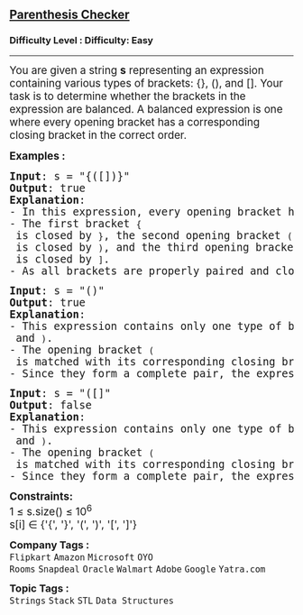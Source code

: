 <h2><a href="https://www.geeksforgeeks.org/problems/parenthesis-checker2744/1?page=1&company=Amazon&sortBy=submissions">Parenthesis Checker</a></h2><h3>Difficulty Level : Difficulty: Easy</h3><hr><div class="problems_problem_content__Xm_eO"><p><span style="font-size: 14pt;">You are given a string <strong>s</strong> representing an expression containing various types of brackets: {}, (), and []. Your task is to determine whether the brackets in the expression are balanced. A balanced expression is one where every opening bracket has a corresponding closing bracket in the correct order.</span></p>
<p><span style="font-size: 14pt;"><strong>Examples :</strong></span></p>
<pre><span style="font-size: 14pt;"><strong>Input</strong>: s = "{([])}"
<strong>Output</strong>: true
<strong>Explanation</strong>: <br>- In this expression, every opening bracket has a corresponding closing bracket.</span><br><span style="font-size: 14pt;">- The first bracket <code>{</code> is closed by <code>}</code>, the second opening bracket <code>(</code> is closed by <code>)</code>, and the third opening bracket <code>[</code> is closed by <code>]</code>.</span><br><span style="font-size: 14pt;">- As all brackets are properly paired and closed in the correct order, the expression is considered balanced.</span></pre>
<pre><span style="font-size: 14pt;"><strong>Input</strong>: s = "()"
<strong>Output</strong>: true
<strong>Explanation</strong>: <br>- This expression contains only one type of bracket, the parentheses <code>(</code> and <code>)</code>.</span><br><span style="font-size: 14pt;">- The opening bracket <code>(</code> is matched with its corresponding closing bracket <code>)</code>.</span><br><span style="font-size: 14pt;">- Since they form a complete pair, the expression is balanced.</span></pre>
<pre><span style="font-size: 14pt;"><strong>Input</strong>: s = "([]"
<strong>Output</strong>: false
<strong>Explanation</strong>: <br>- This expression contains only one type of bracket, the parentheses <code>(</code> and <code>)</code>.</span><br><span style="font-size: 14pt;">- The opening bracket <code>(</code> is matched with its corresponding closing bracket <code>)</code>.</span><br><span style="font-size: 14pt;">- Since they form a complete pair, the expression is balanced.</span></pre>
<p><span style="font-size: 14pt;"><strong>Constraints:</strong><br>1 ≤ s.size() ≤ 10<sup>6<br></sup>s[i] ∈ {'{', '}', '(', ')', '[', ']'}</span></p></div><p><span style=font-size:18px><strong>Company Tags : </strong><br><code>Flipkart</code>&nbsp;<code>Amazon</code>&nbsp;<code>Microsoft</code>&nbsp;<code>OYO Rooms</code>&nbsp;<code>Snapdeal</code>&nbsp;<code>Oracle</code>&nbsp;<code>Walmart</code>&nbsp;<code>Adobe</code>&nbsp;<code>Google</code>&nbsp;<code>Yatra.com</code>&nbsp;<br><p><span style=font-size:18px><strong>Topic Tags : </strong><br><code>Strings</code>&nbsp;<code>Stack</code>&nbsp;<code>STL</code>&nbsp;<code>Data Structures</code>&nbsp;